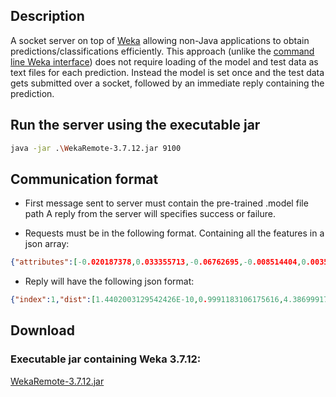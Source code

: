 ## Description
A socket server on top of [Weka](http://www.cs.waikato.ac.nz/ml/weka/) allowing non-Java applications to obtain predictions/classifications efficiently. This approach (unlike the [command line Weka interface](https://weka.wikispaces.com/Making+predictions)) does not require loading of the model and test data as text files for each prediction. Instead the model is set once and the test data gets submitted over a socket, followed by an immediate reply containing the prediction.

## Run the server using the executable jar

```bash
java -jar .\WekaRemote-3.7.12.jar 9100
```


## Communication format

* First message sent to server must contain the pre-trained .model file path
	A reply from the server will specifies success or failure.

* Requests must be in the following format. Containing all the features in a json array:

```json
{"attributes":[-0.020187378,0.033355713,-0.06762695,-0.008514404,0.0035552979,0.8539276]}
```


* Reply will have the following json format:

```json
{"index":1,"dist":[1.4402003129542426E-10,0.9991183106175616,4.386999171079445E-4,4.4298932131057593E-4],"label":"Idle"}
```

## Download
### Executable jar containing Weka 3.7.12:
[WekaRemote-3.7.12.jar](https://bitbucket.org/farshidt/weka-remote-prediction/downloads/WekaRemote-3.7.12.jar)
